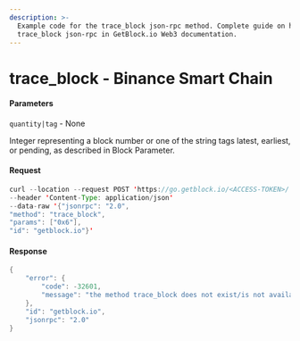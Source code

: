 ```yaml
---
description: >-
  Example code for the trace_block json-rpc method. Сomplete guide on how to use
  trace_block json-rpc in GetBlock.io Web3 documentation.
---
```


# trace\_block - Binance Smart Chain

#### Parameters

`quantity|tag` - None

Integer representing a block number or one of the string tags latest, earliest, or pending, as described in Block Parameter.

#### Request

```java
curl --location --request POST 'https://go.getblock.io/<ACCESS-TOKEN>/' 
--header 'Content-Type: application/json' 
--data-raw '{"jsonrpc": "2.0",
"method": "trace_block",
"params": ["0x6"],
"id": "getblock.io"}'
```

#### Response

```java
{
    "error": {
        "code": -32601,
        "message": "the method trace_block does not exist/is not available"
    },
    "id": "getblock.io",
    "jsonrpc": "2.0"
}
```
